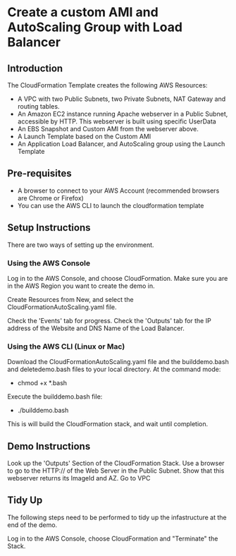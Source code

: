 # Create a custom AMI and AutoScaling Group with Load Balancer

## Introduction ##
The CloudFormation Template creates the following AWS Resources:
- A VPC with two Public Subnets, two Private Subnets, NAT Gateway and routing tables.
- An Amazon EC2 instance running Apache webserver in a Public Subnet, accessible by HTTP. This webserver is built using specific UserData
- An EBS Snapshot and Custom AMI from the webserver above.
- A Launch Template based on the Custom AMI
- An Application Load Balancer, and AutoScaling group using the Launch Template


## Pre-requisites ##
- A browser to connect to your AWS Account (recommended browsers are Chrome or Firefox)
- You can use the AWS CLI to launch the cloudformation template


## Setup Instructions ##
There are two ways of setting up the environment.

### Using the AWS Console ###
Log in to the AWS Console, and choose CloudFormation. Make sure you are in the AWS Region you want to create the demo in.

Create Resources from New, and select the CloudFormationAutoScaling.yaml file.

Check the 'Events' tab for progress. 
Check the 'Outputs' tab for the IP address of the Website and DNS Name of the Load Balancer.

### Using the AWS CLI (Linux or Mac) ###
Download the CloudFormationAutoScaling.yaml file and the builddemo.bash and deletedemo.bash files to your local directory.
At the command mode:
- chmod +x *.bash

Execute the builddemo.bash file:
- ./builddemo.bash

This is will build the CloudFormation stack, and wait until completion.

## Demo Instructions ##
Look up the 'Outputs' Section of the CloudFormation Stack.
Use a browser to go to the HTTP:// of the Web Server in the Public Subnet. Show that this webserver returns its ImageId and AZ.
Go to VPC 


## Tidy Up ##
The following steps need to be performed to tidy up the infastructure at the end of the demo.

Log in to the AWS Console, choose CloudFormation and "Terminate" the Stack.
